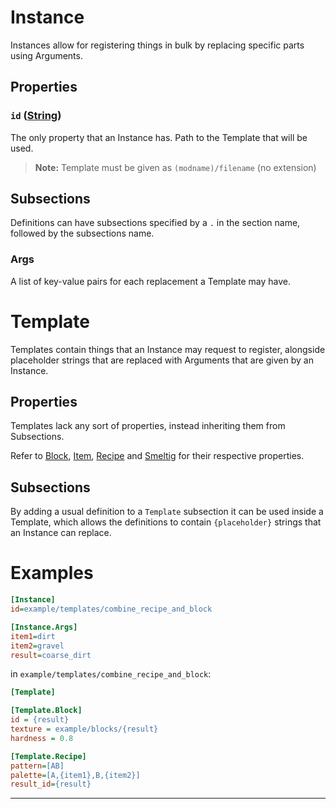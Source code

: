 # Instance
Instances allow for registering things in bulk by replacing specific parts using Arguments.

## Properties
### `id` ([String](../Types.html#string))
The only property that an Instance has. Path to the Template that will be used.
> **Note:** Template must be given as `(modname)/filename` (no extension)

## Subsections
Definitions can have subsections specified by a `.` in the section name, followed by the subsections name.

### Args
A list of key-value pairs for each replacement a Template may have.

# Template
Templates contain things that an Instance may request to register, alongside placeholder strings that are replaced with Arguments that are given by an Instance.

## Properties
Templates lack any sort of properties, instead inheriting them from Subsections.

Refer to [Block](Block.html), [Item](Block.html), [Recipe](Block.html) and [Smeltig](Block.html) for their respective properties.

## Subsections
By adding a usual definition to a `Template` subsection it can be used inside a Template, which allows the definitions to contain `{placeholder}` strings that an Instance can replace.

# Examples
```ini
[Instance]
id=example/templates/combine_recipe_and_block

[Instance.Args]
item1=dirt
item2=gravel
result=coarse_dirt
```
in `example/templates/combine_recipe_and_block`:
```ini
[Template]

[Template.Block]
id = {result}
texture = example/blocks/{result}
hardness = 0.8

[Template.Recipe]
pattern=[AB]
palette=[A,{item1},B,{item2}]
result_id={result}
```

---